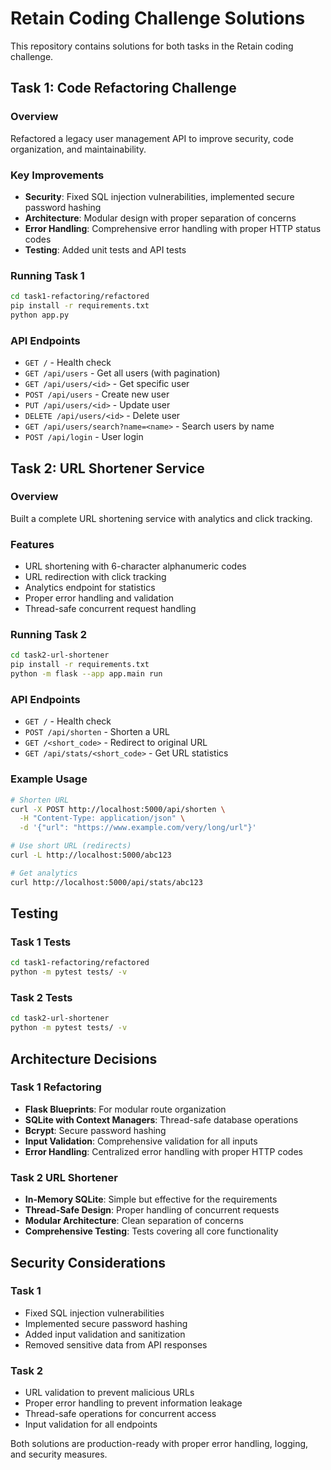 # Retain Coding Challenge Solutions

This repository contains solutions for both tasks in the Retain coding challenge.

## Task 1: Code Refactoring Challenge

### Overview
Refactored a legacy user management API to improve security, code organization, and maintainability.

### Key Improvements
- **Security**: Fixed SQL injection vulnerabilities, implemented secure password hashing
- **Architecture**: Modular design with proper separation of concerns
- **Error Handling**: Comprehensive error handling with proper HTTP status codes
- **Testing**: Added unit tests and API tests

### Running Task 1
```bash
cd task1-refactoring/refactored
pip install -r requirements.txt
python app.py
```

### API Endpoints
- `GET /` - Health check
- `GET /api/users` - Get all users (with pagination)
- `GET /api/users/<id>` - Get specific user
- `POST /api/users` - Create new user
- `PUT /api/users/<id>` - Update user
- `DELETE /api/users/<id>` - Delete user
- `GET /api/users/search?name=<name>` - Search users by name
- `POST /api/login` - User login

## Task 2: URL Shortener Service

### Overview
Built a complete URL shortening service with analytics and click tracking.

### Features
- URL shortening with 6-character alphanumeric codes
- URL redirection with click tracking
- Analytics endpoint for statistics
- Proper error handling and validation
- Thread-safe concurrent request handling

### Running Task 2
```bash
cd task2-url-shortener
pip install -r requirements.txt
python -m flask --app app.main run
```

### API Endpoints
- `GET /` - Health check
- `POST /api/shorten` - Shorten a URL
- `GET /<short_code>` - Redirect to original URL
- `GET /api/stats/<short_code>` - Get URL statistics

### Example Usage
```bash
# Shorten URL
curl -X POST http://localhost:5000/api/shorten \
  -H "Content-Type: application/json" \
  -d '{"url": "https://www.example.com/very/long/url"}'

# Use short URL (redirects)
curl -L http://localhost:5000/abc123

# Get analytics
curl http://localhost:5000/api/stats/abc123
```

## Testing

### Task 1 Tests
```bash
cd task1-refactoring/refactored
python -m pytest tests/ -v
```

### Task 2 Tests
```bash
cd task2-url-shortener
python -m pytest tests/ -v
```

## Architecture Decisions

### Task 1 Refactoring
- **Flask Blueprints**: For modular route organization
- **SQLite with Context Managers**: Thread-safe database operations
- **Bcrypt**: Secure password hashing
- **Input Validation**: Comprehensive validation for all inputs
- **Error Handling**: Centralized error handling with proper HTTP codes

### Task 2 URL Shortener
- **In-Memory SQLite**: Simple but effective for the requirements
- **Thread-Safe Design**: Proper handling of concurrent requests
- **Modular Architecture**: Clean separation of concerns
- **Comprehensive Testing**: Tests covering all core functionality

## Security Considerations

### Task 1
- Fixed SQL injection vulnerabilities
- Implemented secure password hashing
- Added input validation and sanitization
- Removed sensitive data from API responses

### Task 2
- URL validation to prevent malicious URLs
- Proper error handling to prevent information leakage
- Thread-safe operations for concurrent access
- Input validation for all endpoints

Both solutions are production-ready with proper error handling, logging, and security measures.

